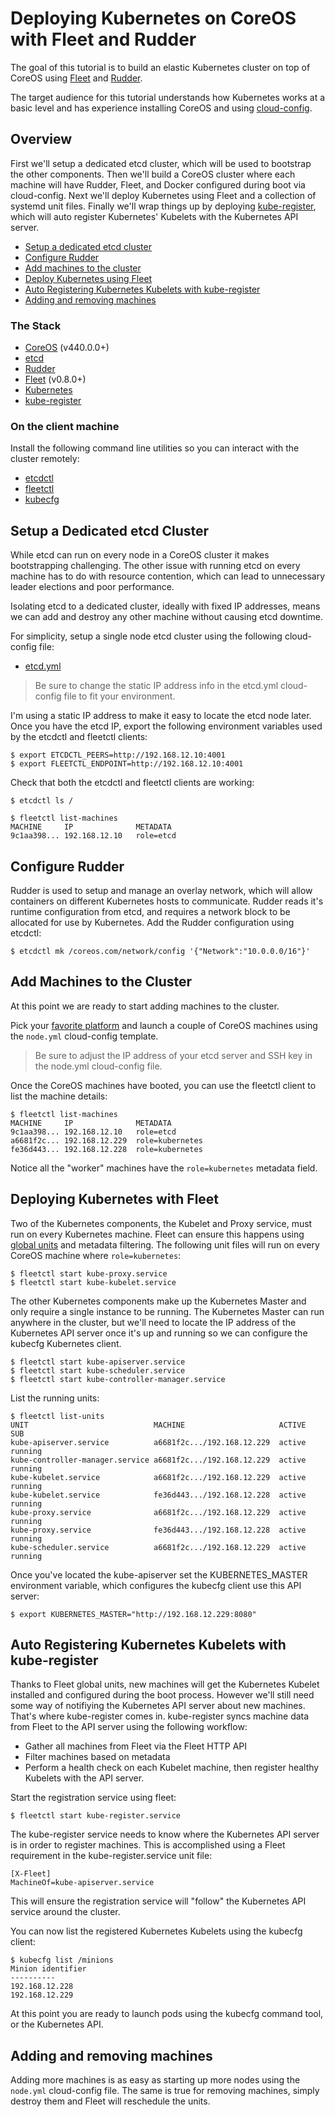# Deploying Kubernetes on CoreOS with Fleet and Rudder

The goal of this tutorial is to build an elastic Kubernetes cluster on top of CoreOS using [Fleet](https://github.com/coreos/fleet) and [Rudder](https://github.com/coreos/rudder).

The target audience for this tutorial understands how Kubernetes works at a basic level and has experience installing CoreOS and using [cloud-config](https://coreos.com/docs/cluster-management/setup/cloudinit-cloud-config).

## Overview

First we'll setup a dedicated etcd cluster, which will be used to bootstrap the other components. Then we'll build a CoreOS cluster where each machine will have Rudder, Fleet, and Docker configured during boot via cloud-config. Next we'll deploy Kubernetes using Fleet and a collection of systemd unit files. Finally we'll wrap things up by deploying [kube-register](https://github.com/kelseyhightower/kube-register), which will auto register Kubernetes' Kubelets with the Kubernetes API server.

* [Setup a dedicated etcd cluster](#setup-a-dedicated-etcd-cluster)
* [Configure Rudder](#configure-rudder)
* [Add machines to the cluster](#add-machines-to-the-cluster)
* [Deploy Kubernetes using Fleet](#deploying-kubernetes-with-fleet)
* [Auto Registering Kubernetes Kubelets with kube-register](#auto-registering-kubernetes-kubelets-with-kube-register)
* [Adding and removing machines](#adding-and-removing-machines)

### The Stack

* [CoreOS](https://coreos.com) (v440.0.0+)
* [etcd](https://github.com/coreos/etcd)
* [Rudder](https://github.com/coreos/rudder)
* [Fleet](https://github.com/coreos/fleet) (v0.8.0+)
* [Kubernetes](https://github.com/GoogleCloudPlatform/kubernetes)
* [kube-register](https://github.com/kelseyhightower/kube-register)

### On the client machine

Install the following command line utilities so you can interact with the cluster remotely:

* [etcdctl](https://github.com/coreos/etcdctl)
* [fleetctl](https://github.com/coreos/fleet)
* [kubecfg](https://github.com/GoogleCloudPlatform/kubernetes)

## Setup a Dedicated etcd Cluster

While etcd can run on every node in a CoreOS cluster it makes bootstrapping challenging. The other issue with running etcd on every machine has to do with resource contention, which can lead to unnecessary leader elections and poor performance.

Isolating etcd to a dedicated cluster, ideally with fixed IP addresses, means we can add and destroy any other machine without causing etcd downtime.

For simplicity, setup a single node etcd cluster using the following cloud-config file:

* [etcd.yml](configs/etcd.yml)

> Be sure to change the static IP address info in the etcd.yml cloud-config file to fit your environment.

I'm using a static IP address to make it easy to locate the etcd node later. Once you have the etcd IP, export the following environment variables used by the etcdctl and fleetctl clients:

```
$ export ETCDCTL_PEERS=http://192.168.12.10:4001
$ export FLEETCTL_ENDPOINT=http://192.168.12.10:4001
```

Check that both the etcdctl and fleetctl clients are working:

```
$ etcdctl ls /
```

```
$ fleetctl list-machines
MACHINE     IP              METADATA
9c1aa398... 192.168.12.10   role=etcd
```

## Configure Rudder

Rudder is used to setup and manage an overlay network, which will allow containers on different Kubernetes hosts to communicate. Rudder reads it's runtime configuration from etcd, and requires a network block to be allocated for use by Kubernetes. Add the Rudder configuration using etcdctl:

```
$ etcdctl mk /coreos.com/network/config '{"Network":"10.0.0.0/16"}'
```

## Add Machines to the Cluster

At this point we are ready to start adding machines to the cluster. 

Pick your [favorite platform](https://coreos.com/docs/quickstart) and launch a couple of CoreOS machines using the `node.yml` cloud-config template.

> Be sure to adjust the IP address of your etcd server and SSH key in the node.yml cloud-config file.

Once the CoreOS machines have booted, you can use the fleetctl client to list the machine details:

```
$ fleetctl list-machines
MACHINE     IP              METADATA
9c1aa398... 192.168.12.10   role=etcd
a6681f2c... 192.168.12.229  role=kubernetes
fe36d443... 192.168.12.228  role=kubernetes
```

Notice all the "worker" machines have the `role=kubernetes` metadata field.

## Deploying Kubernetes with Fleet

Two of the Kubernetes components, the Kubelet and Proxy service, must run on every Kubernetes machine. Fleet can ensure this happens using [global units](https://github.com/coreos/fleet/blob/master/Documentation/unit-files-and-scheduling.md#unit-scheduling) and metadata filtering. The following unit files will run on every CoreOS machine where `role=kubernetes`:

```
$ fleetctl start kube-proxy.service
$ fleetctl start kube-kubelet.service
```

The other Kubernetes components make up the Kubernetes Master and only require a single instance to be running. The Kubernetes Master can run anywhere in the cluster, but we'll need to locate the IP address of the Kubernetes API server once it's up and running so we can configure the kubecfg Kubernetes client. 

```
$ fleetctl start kube-apiserver.service
$ fleetctl start kube-scheduler.service
$ fleetctl start kube-controller-manager.service
```

List the running units:

```
$ fleetctl list-units
UNIT                            MACHINE                     ACTIVE  SUB
kube-apiserver.service          a6681f2c.../192.168.12.229  active  running
kube-controller-manager.service a6681f2c.../192.168.12.229  active  running
kube-kubelet.service            a6681f2c.../192.168.12.229  active  running
kube-kubelet.service            fe36d443.../192.168.12.228  active  running
kube-proxy.service              a6681f2c.../192.168.12.229  active  running
kube-proxy.service              fe36d443.../192.168.12.228  active  running
kube-scheduler.service          a6681f2c.../192.168.12.229  active  running
```

Once you've located the kube-apiserver set the KUBERNETES_MASTER environment variable, which configures the kubecfg client use this API server:

```
$ export KUBERNETES_MASTER="http://192.168.12.229:8080"
```

## Auto Registering Kubernetes Kubelets with kube-register

Thanks to Fleet global units, new machines will get the Kubernetes Kubelet installed and configured during the boot process. However we'll still need some way of notifiying the Kubernetes API server about new machines. That's where kube-register comes in. kube-register syncs machine data from Fleet to the API server using the following workflow:

* Gather all machines from Fleet via the Fleet HTTP API
* Filter machines based on metadata
* Perform a health check on each Kubelet machine, then register healthy Kubelets with the API server. 

Start the registration service using fleet:

```
$ fleetctl start kube-register.service
```

The kube-register service needs to know where the Kubernetes API server is in order to register machines. This is accomplished using a Fleet requirement in the kube-register.service unit file:

```
[X-Fleet]
MachineOf=kube-apiserver.service
```

This will ensure the registration service will "follow" the Kubernetes API service around the cluster.

You can now list the registered Kubernetes Kubelets using the kubecfg client:

```
$ kubecfg list /minions
Minion identifier
----------
192.168.12.228
192.168.12.229
```

At this point you are ready to launch pods using the kubecfg command tool, or the Kubernetes API.

## Adding and removing machines

Adding more machines is as easy as starting up more nodes using the `node.yml` cloud-config file. The same is true for removing machines, simply destroy them and Fleet will reschedule the units.
